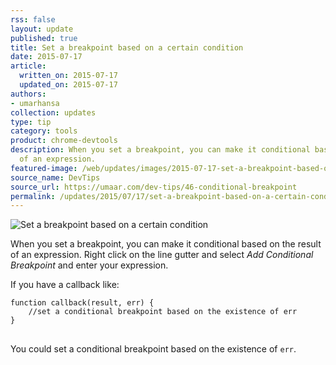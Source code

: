```yaml
---
rss: false
layout: update
published: true
title: Set a breakpoint based on a certain condition
date: 2015-07-17
article:
  written_on: 2015-07-17
  updated_on: 2015-07-17
authors:
- umarhansa
collection: updates
type: tip
category: tools
product: chrome-devtools
description: When you set a breakpoint, you can make it conditional based on the result
  of an expression.
featured-image: /web/updates/images/2015-07-17-set-a-breakpoint-based-on-a-certain-condition/conditional-breakpoint.gif
source_name: DevTips
source_url: https://umaar.com/dev-tips/46-conditional-breakpoint
permalink: /updates/2015/07/17/set-a-breakpoint-based-on-a-certain-condition.html
---
```

<img src="/web/updates/images/2015-07-17-set-a-breakpoint-based-on-a-certain-condition/conditional-breakpoint.gif" alt="Set a breakpoint based on a certain condition">

When you set a breakpoint, you can make it conditional based on the result of an expression. Right click on the line gutter and select <em>Add Conditional Breakpoint</em> and enter your expression.


If you have a callback like:

<pre>
<code>function callback(result, err) {
    //set a conditional breakpoint based on the existence of err
}
</code>
</pre>

You could set a conditional breakpoint based on the existence of <code>err</code>.




		